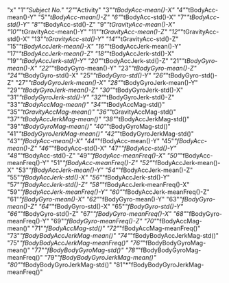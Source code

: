 "x"
"1"*"Subject No."
"2"*"Activity"
"3"*"tBodyAcc-mean()-X"
"4"*"tBodyAcc-mean()-Y"
"5"*"tBodyAcc-mean()-Z"
"6"*"tBodyAcc-std()-X"
"7"*"tBodyAcc-std()-Y"
"8"*"tBodyAcc-std()-Z"
"9"*"tGravityAcc-mean()-X"
"10"*"tGravityAcc-mean()-Y"
"11"*"tGravityAcc-mean()-Z"
"12"*"tGravityAcc-std()-X"
"13"*"tGravityAcc-std()-Y"
"14"*"tGravityAcc-std()-Z"
"15"*"tBodyAccJerk-mean()-X"
"16"*"tBodyAccJerk-mean()-Y"
"17"*"tBodyAccJerk-mean()-Z"
"18"*"tBodyAccJerk-std()-X"
"19"*"tBodyAccJerk-std()-Y"
"20"*"tBodyAccJerk-std()-Z"
"21"*"tBodyGyro-mean()-X"
"22"*"tBodyGyro-mean()-Y"
"23"*"tBodyGyro-mean()-Z"
"24"*"tBodyGyro-std()-X"
"25"*"tBodyGyro-std()-Y"
"26"*"tBodyGyro-std()-Z"
"27"*"tBodyGyroJerk-mean()-X"
"28"*"tBodyGyroJerk-mean()-Y"
"29"*"tBodyGyroJerk-mean()-Z"
"30"*"tBodyGyroJerk-std()-X"
"31"*"tBodyGyroJerk-std()-Y"
"32"*"tBodyGyroJerk-std()-Z"
"33"*"tBodyAccMag-mean()"
"34"*"tBodyAccMag-std()"
"35"*"tGravityAccMag-mean()"
"36"*"tGravityAccMag-std()"
"37"*"tBodyAccJerkMag-mean()"
"38"*"tBodyAccJerkMag-std()"
"39"*"tBodyGyroMag-mean()"
"40"*"tBodyGyroMag-std()"
"41"*"tBodyGyroJerkMag-mean()"
"42"*"tBodyGyroJerkMag-std()"
"43"*"fBodyAcc-mean()-X"
"44"*"fBodyAcc-mean()-Y"
"45"*"fBodyAcc-mean()-Z"
"46"*"fBodyAcc-std()-X"
"47"*"fBodyAcc-std()-Y"
"48"*"fBodyAcc-std()-Z"
"49"*"fBodyAcc-meanFreq()-X"
"50"*"fBodyAcc-meanFreq()-Y"
"51"*"fBodyAcc-meanFreq()-Z"
"52"*"fBodyAccJerk-mean()-X"
"53"*"fBodyAccJerk-mean()-Y"
"54"*"fBodyAccJerk-mean()-Z"
"55"*"fBodyAccJerk-std()-X"
"56"*"fBodyAccJerk-std()-Y"
"57"*"fBodyAccJerk-std()-Z"
"58"*"fBodyAccJerk-meanFreq()-X"
"59"*"fBodyAccJerk-meanFreq()-Y"
"60"*"fBodyAccJerk-meanFreq()-Z"
"61"*"fBodyGyro-mean()-X"
"62"*"fBodyGyro-mean()-Y"
"63"*"fBodyGyro-mean()-Z"
"64"*"fBodyGyro-std()-X"
"65"*"fBodyGyro-std()-Y"
"66"*"fBodyGyro-std()-Z"
"67"*"fBodyGyro-meanFreq()-X"
"68"*"fBodyGyro-meanFreq()-Y"
"69"*"fBodyGyro-meanFreq()-Z"
"70"*"fBodyAccMag-mean()"
"71"*"fBodyAccMag-std()"
"72"*"fBodyAccMag-meanFreq()"
"73"*"fBodyBodyAccJerkMag-mean()"
"74"*"fBodyBodyAccJerkMag-std()"
"75"*"fBodyBodyAccJerkMag-meanFreq()"
"76"*"fBodyBodyGyroMag-mean()"
"77"*"fBodyBodyGyroMag-std()"
"78"*"fBodyBodyGyroMag-meanFreq()"
"79"*"fBodyBodyGyroJerkMag-mean()"
"80"*"fBodyBodyGyroJerkMag-std()"
"81"*"fBodyBodyGyroJerkMag-meanFreq()"
